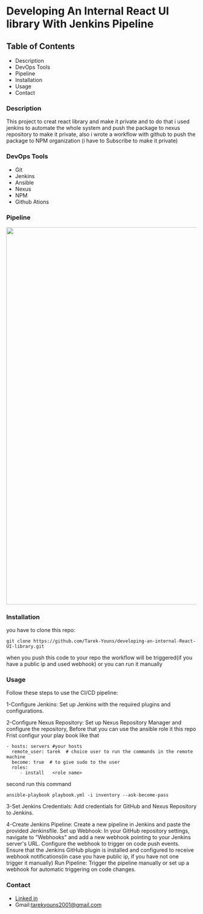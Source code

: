 # Developing An Internal React UI library With Jenkins Pipeline

## Table of Contents
- Description
- DevOps Tools
- Pipeline
- Installation
- Usage
- Contact

### Description
This project to creat react library and make it private and to do that i used jenkins to automate the whole system and push the package to nexus repository to make it private, also i wrote a workflow with github to push the package to NPM organization (i have to Subscribe to make it private) 

### DevOps Tools
- Git
- Jenkins
- Ansible
- Nexus
- NPM
- Github Ations

### Pipeline
<div>
  <img src="https://github.com/user-attachments/assets/13dd1818-3f83-41a0-9aa9-56c932ee1ee0" width="1000">
</div>

### Installation
you have to clone this repo:
```
git clone https://github.com/Tarek-Youns/developing-an-internal-React-UI-library.git
```
when you push this code to your repo the workflow will be triggered(if you have a public ip and used webhook) or you can run it manually

### Usage
Follow these steps to use the CI/CD pipeline:

1-Configure Jenkins: Set up Jenkins with the required plugins and configurations.

2-Configure Nexus Repository: Set up Nexus Repository Manager and configure the repository, Before that you can use the ansible role it this repo 
Frist configur your play book like that 
```
- hosts: servers #your hosts
  remote_user: tarek  # choice user to run the commands in the remote machine 
  become: true  # to give sudo to the user 
  roles:
     - install   <role name>
```
second run this command 
```
ansible-playbook playbook.yml -i inventory --ask-become-pass
```
3-Set Jenkins Credentials: Add credentials for GitHub and Nexus Repository to Jenkins.

4-Create Jenkins Pipeline: Create a new pipeline in Jenkins and paste the provided Jenkinsfile.
Set up Webhook: In your GitHub repository settings, navigate to "Webhooks" and add a new webhook pointing to your Jenkins server's URL. Configure the webhook to trigger on code push events. Ensure that the Jenkins GitHub plugin is installed and configured to receive webhook notifications(in case you have public ip, if you have not one trigger it manually)
Run Pipeline: Trigger the pipeline manually or set up a webhook for automatic triggering on code changes.


### Contact
- [Linked in](https://www.linkedin.com/in/tarek-youns-23b8821ba/)
-  Gmail:tarekyouns2001@gmail.com



  
 
